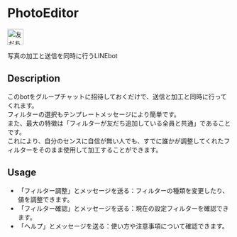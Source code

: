 # PhotoEditor
<a href="https://line.me/R/ti/p/%40who6837x"><img height="36" border="0" alt="友だち追加" src="https://scdn.line-apps.com/n/line_add_friends/btn/ja.png"></a><br>

写真の加工と送信を同時に行うLINEbot

## Description
このbotをグループチャットに招待しておくだけで、送信と加工と同時に行ってくれます。  
フィルターの選択もテンプレートメッセージにより簡単です。  
また、最大の特徴は「フィルターが友だち追加している全員と共通」であることです。  
これにより、自分のセンスに自信が無い人でも、すでに誰かが調整してくれたフィルターをそのまま使用して加工することができます。

## Usage
- 「フィルター調整」とメッセージを送る：フィルターの種類を変更したり、値を調整できます。
- 「フィルター確認」とメッセージを送る：現在の設定フィルターを確認できます。
- 「ヘルプ」とメッセージを送る：使い方や注意事項について確認できます。
